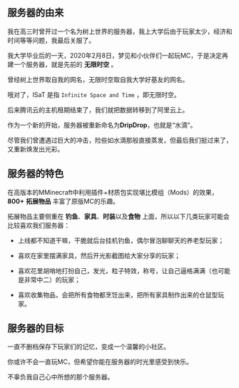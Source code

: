 ## 服务器的由来

我在高三时曾开过一个名为树上世界的服务器，我上大学后由于玩家太少，经济和时间等等问题，我最后关服了。

我大学毕业后的一天，2020年2月8日，梦见和小伙伴们一起玩MC，于是决定再建一个服务器，就是先前的 **无限时空** 。

曾经树上世界取自我的网名，无限时空取自我大学好基友的网名。

哦对了，ISaT 是指 `Infinite Space and Time` ，即无限时空。

后来腾讯云的主机租期结束了，我们就把数据转移到了阿里云上。

作为一个新的开始，服务器被重新命名为**DripDrop**，也就是“水滴”。

尽管我们曾遭遇过巨大的冲击，险些如水滴那般直接蒸发，但最后我们挺过来了，又重新焕发出光彩。

## 服务器的特色

在高版本的MMinecraft中利用插件+材质包实现堪比模组（Mods）的效果，**800+**  **拓展物品** 丰富了原版MC的乐趣。

拓展物品主要侧重在 **钓鱼**、**家具**、**时装**以及**食物** 上面，所以以下几类玩家可能会比较喜欢我们服务器：

+ 上线都不知道干嘛，干脆就后台挂机钓鱼，偶尔冒泡聊聊天的养老型玩家；

+ 喜欢在家里摆满家具，然后开光影截图给大家分享的玩家；

+ 喜欢花里胡哨地打扮自己，发光，粒子特效，称号，让自己逼格满满（也可能是非常中二）的玩家；

+ 喜欢收集物品，会把所有食物都烹饪出来，把所有家具制作出来的仓鼠型玩家。

## 服务器的目标

一直不删档保存下玩家们的记忆，变成一个温馨的小社区。

你或许不会一直玩MC，但希望你能在服务器的时光里感受到快乐。

不辜负我自己心中所想的那个服务器。